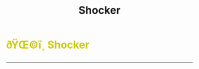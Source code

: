 ﻿---
lang: en-US
title: Shocker
prev: Quizmaster
next: Imitator
---

# <font color=#cccc00>ðŸŒ©ï¸ <b>Shocker</b></font> <Badge text="Experimental" type="tip" vertical="middle"/>
---

